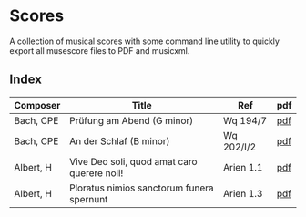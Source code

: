 # Scores

A collection of musical scores with some command line utility to quickly export all musescore files to PDF and musicxml.



## Index

| Composer | Title | Ref | pdf |
|---|---|---|---|
| Bach, CPE | Prüfung am Abend (G minor) | Wq 194/7 | [pdf](scores/bach_cpe/bach_cpe-wq194_7-prufung_am_abend/bach_cpe-wq194_7-prufung_am_abend-Gm.pdf) |
| Bach, CPE | An der Schlaf (B minor) | Wq 202/I/2 | [pdf](scores/bach_cpe/bach_cpe-wq202_H-an_den_schlaf/bach_cpe-wq202_H-an_den_schlaf-Bm.pdf) |
| Albert, H | Vive Deo soli, quod amat caro querere noli! | Arien 1.1 | [pdf](scores/albert_h/albert_h-arien-1_01/albert_h-arien-1_01-vive_deo_soli.pdf) |
| Albert, H | Ploratus nimios sanctorum funera spernunt  | Arien 1.3 | [pdf](scores/albert_h/albert_h-arien-1_02/albert_h-arien-1_02-ploratus_nimios_sanctorum.pdf) |